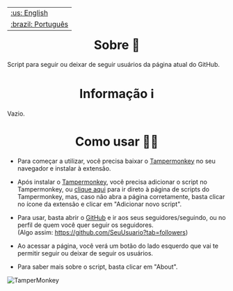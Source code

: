 <table align="right">
 <tr><td><a href="https://github.com/isyuricunha/auto-github-follow-and-unfollow/blob/main/README.md">:us: English</a></td></tr>
 <tr><td><a href="https://github.com/isyuricunha/auto-github-follow-and-unfollow/blob/main/README-pt-br.md">:brazil: Português</a></td></tr>
</table>

### <h1 align="center"> Sobre 📄 </h1>

Script para seguir ou deixar de seguir usuários da página atual do GitHub.<br>

### <h1 align="center"> Informação ℹ </h1>

Vazio. <br>

### <h1 align="center"> Como usar 👨‍💻 </h1>

- Para começar a utilizar, você precisa baixar o [Tampermonkey](https://tampermonkey.net/) no seu navegador e instalar à extensão.<br>

- Após instalar o [Tampermonkey](https://tampermonkey.net/), você precisa adicionar o script no Tampermonkey, ou [clique aqui](extension://iikmkjmpaadaobahmlepeloendndfphd/options.html#nav=dashboard) para ir direto à página de scripts do Tampermonkey, mas, caso não abra a página corretamente, basta clicar no ícone da extensão e clicar em "Adicionar novo script". <br>

- Para usar, basta abrir o [GitHub](https://github.com/) e ir aos seus seguidores/seguindo, ou no perfil de quem você quer seguir os seguidores. <br>
  (Algo assim: https://github.com/SeuUsuario?tab=followers)<br>

- Ao acessar a página, você verá um botão do lado esquerdo que vai te permitir seguir ou deixar de seguir os usuários. <br>

- Para saber mais sobre o script, basta clicar em "About".

![TamperMonkey](https://user-images.githubusercontent.com/3022180/83837129-68bba300-a6aa-11ea-8635-eebb48de7bae.png)
